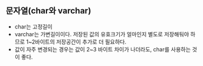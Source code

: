 ## 문자열(char와 varchar)
- char는 고정길이
- varchar는 가변길이이다. 저장된 값의 유효크기가 얼마인지 별도로 저장해둬야 하므로 1~2바이트의 저장공간이 추가로 더 필요하다.
- 값이 자주 변경되는 경우는 값이 2~3 바이트 차이가 나더라도, char를 사용하는 것이 좋다.
## 
